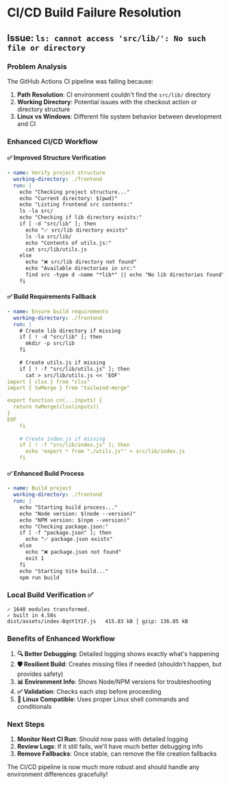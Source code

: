 # CI/CD Build Failure Resolution

## Issue: `ls: cannot access 'src/lib/': No such file or directory`

### Problem Analysis
The GitHub Actions CI pipeline was failing because:
1. **Path Resolution**: CI environment couldn't find the `src/lib/` directory
2. **Working Directory**: Potential issues with the checkout action or directory structure
3. **Linux vs Windows**: Different file system behavior between development and CI

### Enhanced CI/CD Workflow

#### ✅ Improved Structure Verification
```yaml
- name: Verify project structure
  working-directory: ./frontend
  run: |
    echo "Checking project structure..."
    echo "Current directory: $(pwd)"
    echo "Listing frontend src contents:"
    ls -la src/
    echo "Checking if lib directory exists:"
    if [ -d "src/lib" ]; then
      echo "✅ src/lib directory exists"
      ls -la src/lib/
      echo "Contents of utils.js:"
      cat src/lib/utils.js
    else
      echo "❌ src/lib directory not found"
      echo "Available directories in src:"
      find src -type d -name "*lib*" || echo "No lib directories found"
    fi
```

#### ✅ Build Requirements Fallback
```yaml
- name: Ensure build requirements
  working-directory: ./frontend
  run: |
    # Create lib directory if missing
    if [ ! -d "src/lib" ]; then
      mkdir -p src/lib
    fi
    
    # Create utils.js if missing
    if [ ! -f "src/lib/utils.js" ]; then
      cat > src/lib/utils.js << 'EOF'
import { clsx } from "clsx"
import { twMerge } from "tailwind-merge"

export function cn(...inputs) {
  return twMerge(clsx(inputs))
}
EOF
    fi
    
    # Create index.js if missing
    if [ ! -f "src/lib/index.js" ]; then
      echo 'export * from "./utils.js"' > src/lib/index.js
    fi
```

#### ✅ Enhanced Build Process
```yaml
- name: Build project
  working-directory: ./frontend
  run: |
    echo "Starting build process..."
    echo "Node version: $(node --version)"
    echo "NPM version: $(npm --version)"
    echo "Checking package.json:"
    if [ -f "package.json" ]; then
      echo "✅ package.json exists"
    else
      echo "❌ package.json not found"
      exit 1
    fi
    echo "Starting Vite build..."
    npm run build
```

### Local Build Verification ✅
```
✓ 1648 modules transformed.
✓ built in 4.58s
dist/assets/index-BqnY1Y1F.js   415.83 kB │ gzip: 136.85 kB
```

### Benefits of Enhanced Workflow

1. **🔍 Better Debugging**: Detailed logging shows exactly what's happening
2. **🛡️ Resilient Build**: Creates missing files if needed (shouldn't happen, but provides safety)
3. **📊 Environment Info**: Shows Node/NPM versions for troubleshooting
4. **✅ Validation**: Checks each step before proceeding
5. **🐧 Linux Compatible**: Uses proper Linux shell commands and conditionals

### Next Steps

1. **Monitor Next CI Run**: Should now pass with detailed logging
2. **Review Logs**: If it still fails, we'll have much better debugging info
3. **Remove Fallbacks**: Once stable, can remove the file creation fallbacks

The CI/CD pipeline is now much more robust and should handle any environment differences gracefully!
